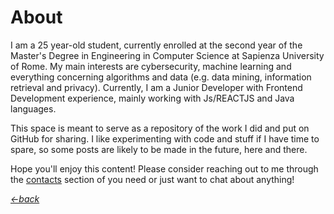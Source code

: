 # About

I am a 25 year-old student, currently enrolled at the second year of the Master's Degree in Engineering in 
Computer Science at Sapienza University of Rome.
My main interests are cybersecurity, machine learning and everything concerning algorithms and data 
(e.g. data mining, information retrieval and privacy). 
Currently, I am a Junior Developer with Frontend Development experience, mainly working with Js/REACTJS and Java languages.

This space is meant to serve as a repository of the work I did and put on GitHub for sharing.
I like experimenting with code and stuff if I have time to spare, so some posts are likely to be made
in the future, here and there.

Hope you'll enjoy this content! 
Please consider reaching out to me through the [contacts](https://valgh.github.io/contacts) section of you need or just
want to chat about anything!

[_<-back_](https://valgh.github.io)
